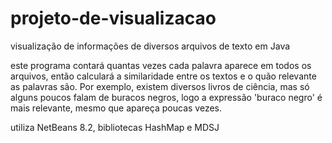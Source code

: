 # projeto-de-visualizacao
visualização de informações de diversos arquivos de texto em Java

este programa contará quantas vezes cada palavra aparece em todos os arquivos, então calculará a similaridade entre os textos e o quão relevante as palavras são. Por exemplo, existem diversos livros de ciência, mas só alguns poucos falam de buracos negros, logo a expressão 'buraco negro' é mais relevante, mesmo que apareça poucas vezes.

utiliza NetBeans 8.2, bibliotecas HashMap e MDSJ
